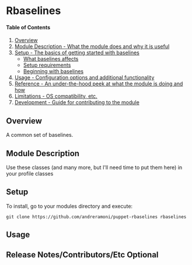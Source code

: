 # Rbaselines

#### Table of Contents

1. [Overview](#overview)
2. [Module Description - What the module does and why it is useful](#module-description)
3. [Setup - The basics of getting started with baselines](#setup)
    * [What baselines affects](#what-baselines-affects)
    * [Setup requirements](#setup-requirements)
    * [Beginning with baselines](#beginning-with-baselines)
4. [Usage - Configuration options and additional functionality](#usage)
5. [Reference - An under-the-hood peek at what the module is doing and how](#reference)
5. [Limitations - OS compatibility, etc.](#limitations)
6. [Development - Guide for contributing to the module](#development)

## Overview
A common set of baselines.

## Module Description
Use these classes (and many more, but I'll need time to put them here) in your
profile classes

## Setup
To install, go to your modules directory and execute:

~~~shell
git clone https://github.com/andreramoni/puppet-rbaselines rbaselines
~~~

## Usage

## Release Notes/Contributors/Etc **Optional**
